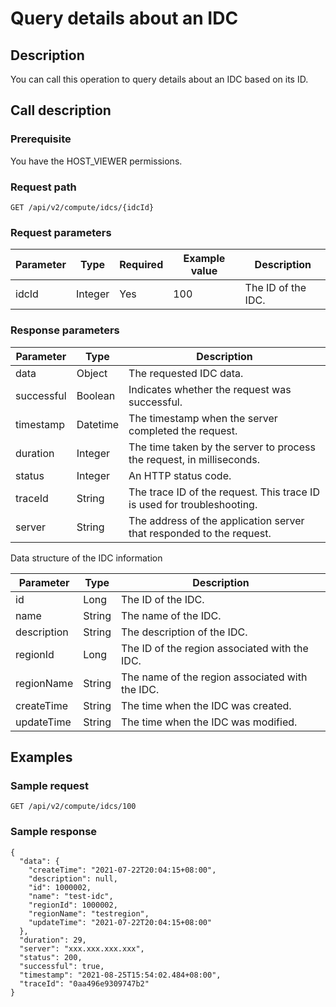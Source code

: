 Query details about an IDC 
===============================================



Description 
--------------------------------

You can call this operation to query details about an IDC based on its ID.

Call description 
-------------------------------------

### Prerequisite 

You have the HOST_VIEWER permissions.

### Request path 

`GET /api/v2/compute/idcs/{idcId}`

### Request parameters 



| Parameter |  Type   | Required | Example value |    Description     |
|-----------|---------|----------|---------------|--------------------|
| idcId     | Integer | Yes      | 100           | The ID of the IDC. |



### Response parameters 



| Parameter  |   Type   |                               Description                               |
|------------|----------|-------------------------------------------------------------------------|
| data       | Object   | The requested IDC data.                                                 |
| successful | Boolean  | Indicates whether the request was successful.                           |
| timestamp  | Datetime | The timestamp when the server completed the request.                    |
| duration   | Integer  | The time taken by the server to process the request, in milliseconds.   |
| status     | Integer  | An HTTP status code.                                                    |
| traceId    | String   | The trace ID of the request. This trace ID is used for troubleshooting. |
| server     | String   | The address of the application server that responded to the request.    |



Data structure of the IDC information


|  Parameter  |  Type  |                   Description                   |
|-------------|--------|-------------------------------------------------|
| id          | Long   | The ID of the IDC.                              |
| name        | String | The name of the IDC.                            |
| description | String | The description of the IDC.                     |
| regionId    | Long   | The ID of the region associated with the IDC.   |
| regionName  | String | The name of the region associated with the IDC. |
| createTime  | String | The time when the IDC was created.              |
| updateTime  | String | The time when the IDC was modified.             |



Examples 
-----------------------------

### Sample request 

`GET /api/v2/compute/idcs/100`

### Sample response 

```unknow
{
  "data": {
    "createTime": "2021-07-22T20:04:15+08:00",
    "description": null,
    "id": 1000002,
    "name": "test-idc",
    "regionId": 1000002,
    "regionName": "testregion",
    "updateTime": "2021-07-22T20:04:15+08:00"
  },
  "duration": 29,
  "server": "xxx.xxx.xxx.xxx",
  "status": 200,
  "successful": true,
  "timestamp": "2021-08-25T15:54:02.484+08:00",
  "traceId": "0aa496e9309747b2"
}
```



